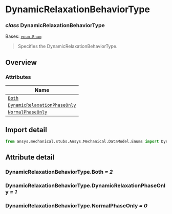 # DynamicRelaxationBehaviorType

<a id="DynamicRelaxationBehaviorType"></a>

### *class* DynamicRelaxationBehaviorType

Bases: [`enum.Enum`](https://docs.python.org/3/library/enum.html#enum.Enum)

> Specifies the DynamicRelaxationBehaviorType.

> <!-- !! processed by numpydoc !! -->

<a id="overview"></a>

## Overview

### Attributes

| Name |
| ------------------------------------------------------------------------------------------- |
| [`Both`](#DynamicRelaxationBehaviorType.Both) |
| [`DynamicRelaxationPhaseOnly`](#DynamicRelaxationBehaviorType.DynamicRelaxationPhaseOnly) |
| [`NormalPhaseOnly`](#DynamicRelaxationBehaviorType.NormalPhaseOnly) |

<a id="import-detail"></a>

## Import detail

```python
from ansys.mechanical.stubs.Ansys.Mechanical.DataModel.Enums import DynamicRelaxationBehaviorType
```

<a id="attribute-detail"></a>

## Attribute detail

<a id="DynamicRelaxationBehaviorType.Both"></a>

### DynamicRelaxationBehaviorType.Both *= 2*

<a id="DynamicRelaxationBehaviorType.DynamicRelaxationPhaseOnly"></a>

### DynamicRelaxationBehaviorType.DynamicRelaxationPhaseOnly *= 1*

<a id="DynamicRelaxationBehaviorType.NormalPhaseOnly"></a>

### DynamicRelaxationBehaviorType.NormalPhaseOnly *= 0*
